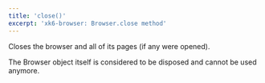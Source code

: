 ```yaml
---
title: 'close()'
excerpt: 'xk6-browser: Browser.close method'
---
```


<BrowserCompatibility/>

Closes the browser and all of its pages (if any were opened).

The Browser object itself is considered to be disposed and cannot be used anymore.
